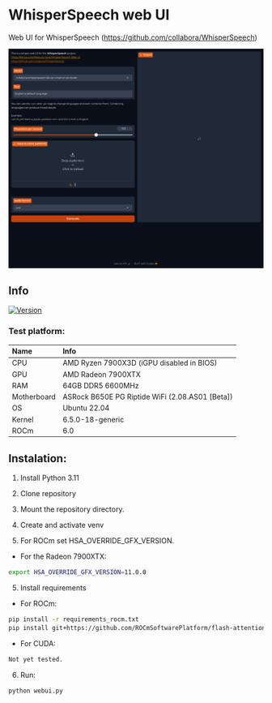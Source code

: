 # WhisperSpeech web UI
Web UI for WhisperSpeech
(https://github.com/collabora/WhisperSpeech)

![Preview](screenshot.png)

## Info
[![Version](https://img.shields.io/badge/1.0-version-orange.svg)](https://github.com/Mateusz-Dera/WhisperSpeech-Web-UI/blob/main/README.md)

### Test platform:
|Name|Info|
|:---|:---|
|CPU|AMD Ryzen 7900X3D (iGPU disabled in BIOS)|
|GPU|AMD Radeon 7900XTX|
|RAM|64GB DDR5 6600MHz|
|Motherboard|ASRock B650E PG Riptide WiFi (2.08.AS01 [Beta])|
|OS|Ubuntu 22.04|
|Kernel|6.5.0-18-generic|
|ROCm|6.0|

## Instalation:
1. Install Python 3.11

2. Clone repository

3. Mount the repository directory.

3. Create and activate venv

4. For ROCm set HSA_OVERRIDE_GFX_VERSION.
* For the Radeon 7900XTX:
```bash
export HSA_OVERRIDE_GFX_VERSION=11.0.0
```
5. Install requirements
* For ROCm:
```bash
pip install -r requirements_rocm.txt
pip install git+https://github.com/ROCmSoftwarePlatform/flash-attention.git@ae7928c5aed53cf6e75cc792baa9126b2abfcf1a
```
* For CUDA:
```bash
Not yet tested.
```
6. Run:
```bash
python webui.py
```

<!-- TRANSLATION -->
<!-- PYBABEL -->
<!-- EXTRACT -->
<!-- pybabel extract -F babel.cfg -o ./locale/messages.pot . -->
<!-- UPDATE -->
<!-- pybabel update -i ./locale/messages.pot -d ./locale -->
<!-- NEW LANGUAGE -->
<!-- pybabel init -i ./locale/messages.pot -d ./locale -l pl_PL -->
<!-- COMPILE -->
<!-- pybabel compile -d ./locale -->